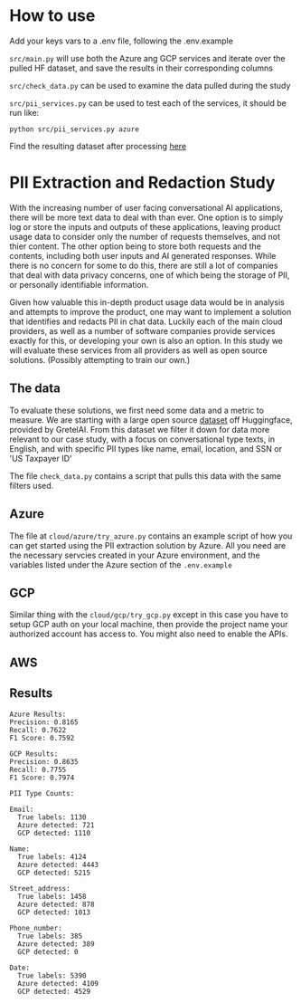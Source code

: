 # How to use

Add your keys vars to a .env file, following the .env.example 

`src/main.py` will use both the Azure ang GCP services and iterate over the pulled HF dataset, and save the results in their corresponding columns

`src/check_data.py` can be used to examine the data pulled during the study

`src/pii_services.py` can be used to test each of the services, it should be run like:

`python src/pii_services.py azure`

Find the resulting dataset after processing [here](https://huggingface.co/datasets/cdreetz/filtered-pii-results)

# PII Extraction and Redaction Study

With the increasing number of user facing conversational AI applications, 
there will be more text data to deal with than ever.  One option is to 
simply log or store the inputs and outputs of these applications, leaving 
product usage data to consider only the number of requests themselves, and 
not thier content. The other option being to store both requests and the 
contents, including both user inputs and AI generated responses.  While 
there is no concern for some to do this, there are still a lot of companies 
that deal with data privacy concerns, one of which being the storage of PII, 
or personally identifiable information.

Given how valuable this in-depth product usage data would be in analysis 
and attempts to improve the product, one may want to implement a solution that 
identifies and redacts PII in chat data. Luckily each of the main cloud 
providers, as well as a number of software companies provide services exactly 
for this, or developing your own is also an option. In this study we will 
evaluate these services from all providers as well as open source solutions. 
(Possibly attempting to train our own.)

## The data
To evaluate these solutions, we first need some data and a metric to measure.
We are starting with a large open source [dataset](https://huggingface.co/datasets/gretelai/synthetic_pii_finance_multilingual?row=1) off Huggingface, provided by GretelAI.
From this dataset we filter it down for data more relevant to our case study,
with a focus on conversational type texts, in English, and with specific PII types
like name, email, location, and SSN or 'US Taxpayer ID'

The file `check_data.py` contains a script that pulls this data with the same filters used. 


## Azure

The file at `cloud/azure/try_azure.py` contains an example script of how you 
can get started using the PII extraction solution by Azure. All you need are 
the necessary servcies created in your Azure environment, and the variables 
listed under the Azure section of the `.env.example`


## GCP

Similar thing with the `cloud/gcp/try_gcp.py` except in this case you have to 
setup GCP auth on your local machine, then provide the project name your 
authorized account has access to. You might also need to enable the APIs.


## AWS



## Results
```
Azure Results:
Precision: 0.8165
Recall: 0.7622
F1 Score: 0.7592

GCP Results:
Precision: 0.8635
Recall: 0.7755
F1 Score: 0.7974

PII Type Counts:

Email:
  True labels: 1130
  Azure detected: 721
  GCP detected: 1110

Name:
  True labels: 4124
  Azure detected: 4443
  GCP detected: 5215

Street_address:
  True labels: 1458
  Azure detected: 878
  GCP detected: 1013

Phone_number:
  True labels: 385
  Azure detected: 389
  GCP detected: 0

Date:
  True labels: 5390
  Azure detected: 4109
  GCP detected: 4529
```
